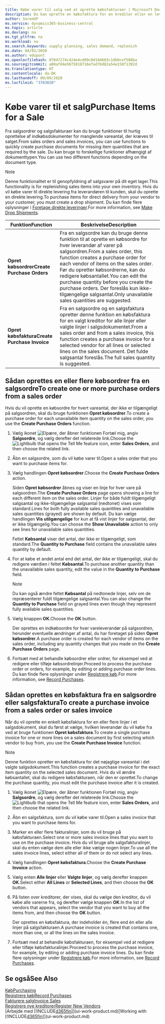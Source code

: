 ```yaml
---
title: Købe varer til salg ved at oprette købsfakturaer | Microsoft Docs
description: Du kan oprette en købsfaktura for en kreditor eller en leverandør fra en salgsfaktura for at købe produkter.
author: SorenGP
ms.service: dynamics365-business-central
ms.topic: article
ms.devlang: na
ms.tgt_pltfrm: na
ms.workload: na
ms.search.keywords: supply planning, sales demand, replenish
ms.date: 04/01/2020
ms.author: edupont
ms.openlocfilehash: 07047274c424e4cd09c0d184603c1db0cef588ba
ms.sourcegitcommit: a80afd4e5075018716efad76d82a54e158f1392d
ms.translationtype: HT
ms.contentlocale: da-DK
ms.lasthandoff: 09/09/2020
ms.locfileid: "3783020"
---
```

# <a name="purchase-items-for-a-sale"></a><span data-ttu-id="6ab0b-103">Købe varer til et salg</span><span class="sxs-lookup"><span data-stu-id="6ab0b-103">Purchase Items for a Sale</span></span>
<span data-ttu-id="6ab0b-104">Fra salgsordrer og salgsfakturaer kan du bruge funktioner til hurtig oprettelse af indkøbsdokumenter for manglende vareantal, der kræves til salget.</span><span class="sxs-lookup"><span data-stu-id="6ab0b-104">From sales orders and sales invoices, you can use functions to quickly create purchase documents for missing item quantities that are required by the sale.</span></span> <span data-ttu-id="6ab0b-105">Du kan bruge to forskellige funktioner afhængigt af dokumenttypen.</span><span class="sxs-lookup"><span data-stu-id="6ab0b-105">You can use two different functions depending on the document type.</span></span>

> [!Note]
> <span data-ttu-id="6ab0b-106">Denne funktionalitet er til genopfyldning af salgsvarer på dit eget lager.</span><span class="sxs-lookup"><span data-stu-id="6ab0b-106">This functionality is for replenishing sales items into your own inventory.</span></span> <span data-ttu-id="6ab0b-107">Hvis du vil købe varer til direkte levering fra leverandøren til kunden, skal du oprette en direkte levering.</span><span class="sxs-lookup"><span data-stu-id="6ab0b-107">To purchase items for direct delivery from your vendor to your customer, you must create a drop shipment.</span></span> <span data-ttu-id="6ab0b-108">Du kan finde flere oplysninger i [Foretage direkte leveringer](sales-how-drop-shipment.md).</span><span class="sxs-lookup"><span data-stu-id="6ab0b-108">For more information, see [Make Drop Shipments](sales-how-drop-shipment.md).</span></span>   

|<span data-ttu-id="6ab0b-109">Funktion</span><span class="sxs-lookup"><span data-stu-id="6ab0b-109">Function</span></span>|<span data-ttu-id="6ab0b-110">Beskrivelse</span><span class="sxs-lookup"><span data-stu-id="6ab0b-110">Description</span></span>|
|--------|-----------|
|<span data-ttu-id="6ab0b-111">**Opret købsordrer**</span><span class="sxs-lookup"><span data-stu-id="6ab0b-111">**Create Purchase Orders**</span></span>|<span data-ttu-id="6ab0b-112">Fra en salgsordre kan du bruge denne funktion til at oprette en købsordre for hver leverandør af varer på salgsordren.</span><span class="sxs-lookup"><span data-stu-id="6ab0b-112">From a sales order, this function creates a purchase order for each vendor of items on the sales order.</span></span> <span data-ttu-id="6ab0b-113">Før du opretter købsordrerne, kan du redigere købsantallet.</span><span class="sxs-lookup"><span data-stu-id="6ab0b-113">You can edit the purchase quantity before you create the purchase orders.</span></span> <span data-ttu-id="6ab0b-114">Der foreslås kun ikke-tilgængelige salgsantal.</span><span class="sxs-lookup"><span data-stu-id="6ab0b-114">Only unavailable sales quantities are suggested.</span></span>
|<span data-ttu-id="6ab0b-115">**Opret købsfaktura**</span><span class="sxs-lookup"><span data-stu-id="6ab0b-115">**Create Purchase Invoice**</span></span>|<span data-ttu-id="6ab0b-116">Fra en salgsordre og en salgsfaktura opretter denne funktion en købsfaktura for en valgt kreditor for alle linjer eller valgte linjer i salgsdokumentet.</span><span class="sxs-lookup"><span data-stu-id="6ab0b-116">From a sales order and from a sales invoice, this function creates a purchase invoice for a selected vendor for all lines or selected lines on the sales document.</span></span> <span data-ttu-id="6ab0b-117">Det fulde salgsantal foreslås.</span><span class="sxs-lookup"><span data-stu-id="6ab0b-117">The full sales quantity is suggested.</span></span>|

## <a name="to-create-one-or-more-purchase-orders-from-a-sales-order"></a><span data-ttu-id="6ab0b-118">Sådan oprettes en eller flere købsordrer fra en salgsordre</span><span class="sxs-lookup"><span data-stu-id="6ab0b-118">To create one or more purchase orders from a sales order</span></span>
<span data-ttu-id="6ab0b-119">Hvis du vil oprette en købsordre for hvert vareantal, der ikke er tilgængeligt på salgsordren, skal du bruge funktionen **Opret købsordrer**.</span><span class="sxs-lookup"><span data-stu-id="6ab0b-119">To create a purchase order for each unavailable item quantity on the sales order, you use the **Create Purchase Orders** function.</span></span>

1. <span data-ttu-id="6ab0b-120">Vælg ikonet ![Elpære, der åbner funktionen Fortæl mig](media/ui-search/search_small.png "Fortæl mig, hvad du vil foretage dig"), angiv **Salgsordre**, og vælg derefter det relaterede link.</span><span class="sxs-lookup"><span data-stu-id="6ab0b-120">Choose the ![Lightbulb that opens the Tell Me feature](media/ui-search/search_small.png "Tell me what you want to do") icon, enter **Sales Orders**, and then choose the related link.</span></span>
2. <span data-ttu-id="6ab0b-121">Åbn en salgsordre, som du vil købe varer til.</span><span class="sxs-lookup"><span data-stu-id="6ab0b-121">Open a sales order that you want to purchase items for.</span></span>
3. <span data-ttu-id="6ab0b-122">Vælg handlingen **Opret købsordrer**.</span><span class="sxs-lookup"><span data-stu-id="6ab0b-122">Choose the **Create Purchase Orders** action.</span></span>

    <span data-ttu-id="6ab0b-123">Siden **Opret købsordrer** åbnes og viser en linje for hver vare på salgsordren.</span><span class="sxs-lookup"><span data-stu-id="6ab0b-123">The **Create Purchase Orders** page opens showing a line for each different item on the sales order.</span></span> <span data-ttu-id="6ab0b-124">Linjer for både fuldt tilgængeligt salgsantal og ikke-tilgængelige salgsantal (nedtonet) vises som standard.</span><span class="sxs-lookup"><span data-stu-id="6ab0b-124">Lines for both fully available sales quantities and unavailable sales quantities (grayed) are shown by default.</span></span> <span data-ttu-id="6ab0b-125">Du kan vælge handlingen **Vis utilgængelige** for kun at få vist linjer for salgsantal, der er ikke tilgængelig.</span><span class="sxs-lookup"><span data-stu-id="6ab0b-125">You can choose the **Show Unavailable** action to only see lines for unavailable sales quantities.</span></span>

    <span data-ttu-id="6ab0b-126">Feltet **Købsantal** viser det antal, der ikke er tilgængeligt, som standard.</span><span class="sxs-lookup"><span data-stu-id="6ab0b-126">The **Quantity to Purchase** field contains the unavailable sales quantity by default.</span></span>
4. <span data-ttu-id="6ab0b-127">For at købe et andet antal end det antal, der ikke er tilgængeligt, skal du redigere værdien i feltet **Købsantal**.</span><span class="sxs-lookup"><span data-stu-id="6ab0b-127">To purchase another quantity than the unavailable sales quantity, edit the value in the **Quantity to Purchase** field.</span></span>

    > [!NOTE]  
    >   <span data-ttu-id="6ab0b-128">Du kan også ændre feltet **Købsantal** på nedtonede linjer, selv om de repræsenterer fuldt tilgængelige salgsantal.</span><span class="sxs-lookup"><span data-stu-id="6ab0b-128">You can also change the **Quantity to Purchase** field on grayed lines even though they represent fully available sales quantities.</span></span>
5. <span data-ttu-id="6ab0b-129">Vælg knappen **OK**.</span><span class="sxs-lookup"><span data-stu-id="6ab0b-129">Choose the **OK** button.</span></span>

    <span data-ttu-id="6ab0b-130">Der oprettes en indkøbsordre for hver vareleverandør på salgsordren, herunder eventuelle ændringer af antal, du har foretaget på siden **Opret købsordrer**.</span><span class="sxs-lookup"><span data-stu-id="6ab0b-130">A purchase order is created for each vendor of items on the sales order, including any quantity changes that you made on the **Create Purchase Orders** page.</span></span>
7. <span data-ttu-id="6ab0b-131">Fortsæt med at behandle købsordrer eller ordrer, for eksempel ved at redigere eller tilføje købsordrelinjer.</span><span class="sxs-lookup"><span data-stu-id="6ab0b-131">Proceed to process the purchase order or orders, for example, by editing or adding purchase order lines.</span></span> <span data-ttu-id="6ab0b-132">Du kan finde flere oplysninger under [Registrere køb](purchasing-how-record-purchases.md).</span><span class="sxs-lookup"><span data-stu-id="6ab0b-132">For more information, see [Record Purchases](purchasing-how-record-purchases.md).</span></span>


## <a name="to-create-a-purchase-invoice-from-a-sales-order-or-sales-invoice"></a><span data-ttu-id="6ab0b-133">Sådan oprettes en købsfaktura fra en salgsordre eller salgsfaktura</span><span class="sxs-lookup"><span data-stu-id="6ab0b-133">To create a purchase invoice from a sales order or sales invoice</span></span>
<span data-ttu-id="6ab0b-134">Når du vil oprette en enkelt købsfaktura for en eller flere linjer i et salgsdokument, skal du først at vælge, hvilken leverandør du vil købe fra ved at bruge funktionen **Opret købsfaktura**.</span><span class="sxs-lookup"><span data-stu-id="6ab0b-134">To create a single purchase invoice for one or more lines on a sales document by first selecting which vendor to buy from, you use the **Create Purchase Invoice** function.</span></span>

> [!NOTE]  
>   <span data-ttu-id="6ab0b-135">Denne funktion opretter en købsfaktura for det nøjagtige vareantal i det valgte salgsdokument.</span><span class="sxs-lookup"><span data-stu-id="6ab0b-135">This function creates a purchase invoice for the exact item quantity on the selected sales document.</span></span> <span data-ttu-id="6ab0b-136">Hvis du vil ændre købsantallet, skal du redigere købsfakturaen, når den er oprettet.</span><span class="sxs-lookup"><span data-stu-id="6ab0b-136">To change the purchase quantity, you must edit the purchase invoice after it is created.</span></span>  

1. <span data-ttu-id="6ab0b-137">Vælg ikonet ![Elpære, der åbner funktionen Fortæl mig](media/ui-search/search_small.png "Fortæl mig, hvad du vil foretage dig"), angiv **Salgsordre**, og vælg derefter det relaterede link.</span><span class="sxs-lookup"><span data-stu-id="6ab0b-137">Choose the ![Lightbulb that opens the Tell Me feature](media/ui-search/search_small.png "Tell me what you want to do") icon, enter **Sales Orders**, and then choose the related link.</span></span>
2. <span data-ttu-id="6ab0b-138">Åbn en salgsfaktura, som du vil købe varer til.</span><span class="sxs-lookup"><span data-stu-id="6ab0b-138">Open a sales invoice that you want to purchase items for.</span></span>
3. <span data-ttu-id="6ab0b-139">Marker en eller flere fakturalinjer, som du vil bruge på købsfakturaen.</span><span class="sxs-lookup"><span data-stu-id="6ab0b-139">Select one or more sales invoice lines that you want to use on the purchase invoice.</span></span> <span data-ttu-id="6ab0b-140">Hvis du vil bruge alle salgsfakturalinjer, skal du enten vælge dem alle eller ikke vælge nogen linjer.</span><span class="sxs-lookup"><span data-stu-id="6ab0b-140">To use all the sales invoice lines, select either all of them or do not select any lines.</span></span>
4. <span data-ttu-id="6ab0b-141">Vælg handlingen **Opret købsfaktura**.</span><span class="sxs-lookup"><span data-stu-id="6ab0b-141">Choose the **Create Purchase Invoice** action.</span></span>
5. <span data-ttu-id="6ab0b-142">Vælg enten **Alle linjer** eller **Valgte linjer**, og vælg derefter knappen **OK**.</span><span class="sxs-lookup"><span data-stu-id="6ab0b-142">Select either **All Lines** or **Selected Lines**, and then choose the **OK** button.</span></span>  
6. <span data-ttu-id="6ab0b-143">På listen over kreditorer, der vises, skal du vælge den kreditor, du vil købe alle varerne fra, og derefter vælge knappen **OK**.</span><span class="sxs-lookup"><span data-stu-id="6ab0b-143">In the list of vendors that appears, select the vendor that you want to buy all the items from, and then choose the **OK** button.</span></span>

    <span data-ttu-id="6ab0b-144">Der oprettes en købsfaktura, der indeholder én, flere end én eller alle linjer på salgsfakturaen.</span><span class="sxs-lookup"><span data-stu-id="6ab0b-144">A purchase invoice is created that contains one, more than one, or all the lines on the sales invoice.</span></span>
7. <span data-ttu-id="6ab0b-145">Fortsæt med at behandle købsfakturaen, for eksempel ved at redigere eller tilføje købsfakturalinjer.</span><span class="sxs-lookup"><span data-stu-id="6ab0b-145">Proceed to process the purchase invoice, for example, by editing or adding purchase invoice lines.</span></span> <span data-ttu-id="6ab0b-146">Du kan finde flere oplysninger under [Registrere køb](purchasing-how-record-purchases.md).</span><span class="sxs-lookup"><span data-stu-id="6ab0b-146">For more information, see [Record Purchases](purchasing-how-record-purchases.md).</span></span>

## <a name="see-also"></a><span data-ttu-id="6ab0b-147">Se også</span><span class="sxs-lookup"><span data-stu-id="6ab0b-147">See Also</span></span>
[<span data-ttu-id="6ab0b-148">Køb</span><span class="sxs-lookup"><span data-stu-id="6ab0b-148">Purchasing</span></span>](purchasing-manage-purchasing.md)  
[<span data-ttu-id="6ab0b-149">Registrere køb</span><span class="sxs-lookup"><span data-stu-id="6ab0b-149">Record Purchases</span></span>](purchasing-how-record-purchases.md)  
[<span data-ttu-id="6ab0b-150">Fakturere salg</span><span class="sxs-lookup"><span data-stu-id="6ab0b-150">Invoice Sales</span></span>](sales-how-invoice-sales.md)  
[<span data-ttu-id="6ab0b-151">Registrere nye kreditorer</span><span class="sxs-lookup"><span data-stu-id="6ab0b-151">Register New Vendors</span></span>](purchasing-how-register-new-vendors.md)  
<span data-ttu-id="6ab0b-152">[Arbejde med [!INCLUDE[d365fin](includes/d365fin_md.md)]](ui-work-product.md)</span><span class="sxs-lookup"><span data-stu-id="6ab0b-152">[Working with [!INCLUDE[d365fin](includes/d365fin_md.md)]](ui-work-product.md)</span></span>
